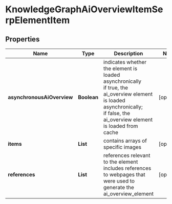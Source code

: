 # KnowledgeGraphAiOverviewItemSerpElementItem


## Properties

| Name | Type | Description | Notes |
|------------ | ------------- | ------------- | -------------|
**asynchronousAiOverview** | **Boolean** | indicates whether the element is loaded asynchronically<br>if true, the ai_overview element is loaded asynchronically;<br>if false, the ai_overview element is loaded from cache |[optional]|
**items** | **List<BaseSerpApiAiOverviewElementItem>** | contains arrays of specific images |[optional]|
**references** | **List<AiModeAiOverviewReferenceInfo>** | references relevant to the element<br>includes references to webpages that were used to generate the ai_overview_element |[optional]|